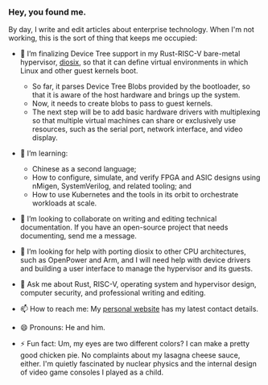### Hey, you found me.

By day, I write and edit articles about enterprise technology. When I'm not working, this is the sort of thing that keeps me occupied:

- 🔭 I’m finalizing Device Tree support in my Rust-RISC-V bare-metal hypervisor, [diosix](https://github.com/diodesign/diosix), so that it can define virtual environments in which Linux and other guest kernels boot.
  - So far, it parses Device Tree Blobs provided by the bootloader, so that it is aware of the host hardware and brings up the system.
  - Now, it needs to create blobs to pass to guest kernels.
  - The next step will be to add basic hardware drivers with multiplexing so that multiple virtual machines can share or exclusively use resources, such as the serial port, network interface, and video display.

- 🌱 I’m learning:
  - Chinese as a second language;
  - How to configure, simulate, and verify FPGA and ASIC designs using nMigen, SystemVerilog, and related tooling; and
  - How to use Kubernetes and the tools in its orbit to orchestrate workloads at scale.

- 👯 I’m looking to collaborate on writing and editing technical documentation. If you have an open-source project that needs documenting, send me a message.

- 🤔 I’m looking for help with porting diosix to other CPU architectures, such as OpenPower and Arm, and I will need help with device drivers and building a user interface to manage the hypervisor and its guests.

- 💬 Ask me about Rust, RISC-V, operating system and hypervisor design, computer security, and professional writing and editing.

- 📫 How to reach me: My [personal website](https://diodesign.co.uk) has my latest contact details.

- 😄 Pronouns: He and him.

- ⚡ Fun fact: Um, my eyes are two different colors? I can make a pretty good chicken pie. No complaints about my lasagna cheese sauce, either. I'm quietly fascinated by nuclear physics and the internal design of video game consoles I played as a child.

